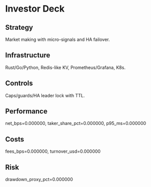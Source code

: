 # Investor Deck

## Strategy
Market making with micro-signals and HA failover.

## Infrastructure
Rust/Go/Python, Redis-like KV, Prometheus/Grafana, K8s.

## Controls
Caps/guards/HA leader lock with TTL.

## Performance
net_bps=0.000000, taker_share_pct=0.000000, p95_ms=0.000000

## Costs
fees_bps=0.000000, turnover_usd=0.000000

## Risk
drawdown_proxy_pct=0.000000
